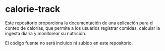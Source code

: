 # calorie-track
Este repositorio proporciona la documentación de una aplicación para el conteo de calorías, que permite a los usuarios registrar comidas, calcular la ingesta diaria y monitorear su nutrición.

El código fuente no será incluido ni subido en este repositorio.
